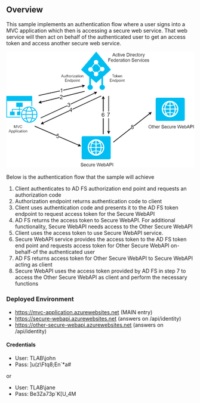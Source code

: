 ## Overview

This sample implements an authentication flow where a user signs into a MVC application which then is accessing a secure web service. That web service will then act on behalf of the authenticated user to get an access token and access another secure web service.

![alt text](https://github.com/ajtowf/WebApp-OpenIDConnect-DotNet/raw/master/ReadmeFiles/overview.png "Architecture overview")

Below is the authentication flow that the sample will achieve

 1. Client authenticates to AD FS authorization end point and requests an authorization code
 2. Authorization endpoint returns authentication code to client
 3. Client uses authentication code and presents it to the AD FS token endpoint to request access token for the Secure WebAPI
 4. AD FS returns the access token to Secure WebAPI. For additional functionality, Secure WebAPI needs access to the Other Secure WebAPI
 5. Client uses the access token to use Secure WebAPI service.
 6. Secure WebAPI service provides the access token to the AD FS token end point and requests access token for Other Secure WebAPI on-behalf-of the authenticated user
 7. AD FS returns access token for Other Secure WebAPI to Secure WebAPI acting as client
 8. Secure WebAPI uses the access token provided by AD FS in step 7 to access the Other Secure WebAPI as client and perform the necessary functions

 ### Deployed Environment
 - https://mvc-application.azurewebsites.net (MAIN entry)
 - https://secure-webapi.azurewebsites.net (answers on /api/identity)
 - https://other-secure-webapi.azurewebsites.net (answers on /api/identity)

#### Credentials
 - User: TLAB\john
 - Pass: ]u(z\Ftq8;En`*a#

or

 - User: TLAB\jane
 - Pass: Be3Za73p`K\[U_4M